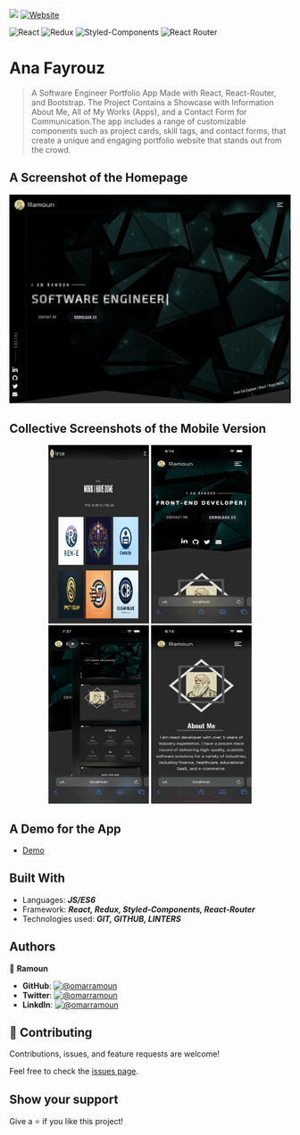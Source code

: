 [![](https://img.shields.io/static/v1?label=BY&message=RAMOUN&color=birghtgreen)](https://omarramoun.com)
[![Website](https://img.shields.io/badge/OmarRamoun.com--yellow?style=social&logo=Firefox)](https://www.omarramoun.com/)

![React](https://img.shields.io/badge/-React-1f1f1f?logo=react&logoColor=61DAFB&style=for-the-badge)
![Redux](https://img.shields.io/badge/redux-%23593d88.svg?style=for-the-badge&logo=redux&logoColor=white)
![Styled-Components](https://img.shields.io/badge/Styled_Components-fbfbfb?style=for-the-badge&logo=styled-components&logoColor=DB7093)
![React Router](https://img.shields.io/badge/React_Router-CA4245?style=for-the-badge&logo=react-router&logoColor=white)

# Ana Fayrouz

> A Software Engineer Portfolio App Made with React, React-Router, and Bootstrap. The Project Contains a Showcase with Information About Me, All of My Works (Apps), and a Contact Form for Communication.The app includes a range of customizable components such as project cards, skill tags, and contact forms, that create a unique and engaging portfolio website that stands out from the crowd.

## A Screenshot of the Homepage

![screenshot](screenshots/anafayrouz-1.png)

## Collective Screenshots of the Mobile Version

<p align="center" justify="center">
  <img width="180px" height="320px" src="screenshots/anafayrouz-2.png" />
  <img width="180px" height="320px" src="screenshots/anafayrouz-3.png" />
  <img width="180px" height="320px" src="screenshots/anafayrouz-4.png" />
  <img width="180px" height="320px" src="screenshots/anafayrouz-5.png" />
</p>

## A Demo for the App

- [Demo](https://anafayrouz.omarramoun.com/)

## Built With

- Languages: _**JS/ES6**_
- Framework: _**React, Redux, Styled-Components, React-Router**_
- Technologies used: _**GIT, GITHUB, LINTERS**_

## Authors

👤 **Ramoun**

- **GitHub**: [![@omarramoun](https://img.shields.io/github/followers/omarramoun?label=OmarRamoun&style=social)](https://github.com/omarramoun)
- **Twitter**: [![@omarramoun](https://img.shields.io/twitter/follow/omarramoun?label=OmarRamoun&style=social)](https://twitter.com/omarramoun)
- **LinkdIn**: [![@omarramoun](https://img.shields.io/github/followers/omarramoun?label=OmarRamoun&logo=linkedin&style=social)](https://www.linkedin.com/in/omarramoun/)

## 🤝 Contributing

Contributions, issues, and feature requests are welcome!

Feel free to check the [issues page](../../issues).

## Show your support

Give a ⭐️ if you like this project!
